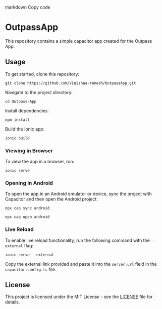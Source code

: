markdown
Copy code
# OutpassApp

This repository contains a simple capacitor app created for the Outpass App.

## Usage

To get started, clone this repository:

```git clone https://github.com/Vinishaa-ramesh/OutpassApp.git```

Navigate to the project directory:

```cd Outpass-App```

Install dependencies:

```npm install```

Build the Ionic app:

```ionic build```

### Viewing in Browser

To view the app in a browser, run:

```ionic serve```

### Opening in Android

To open the app in an Android emulator or device, sync the project with Capacitor and then open the Android project:

```npx cap sync android```

```npx cap open android```

### Live Reload

To enable live reload functionality, run the following command with the `--external` flag:

```ionic serve --external```

Copy the external link provided and paste it into the `server.url` field in the `capacitor.config.ts` file.

## License

This project is licensed under the MIT License - see the [LICENSE](LICENSE) file for details.